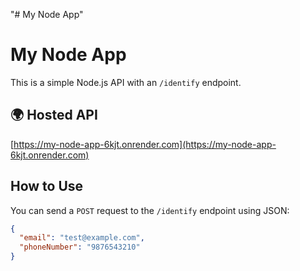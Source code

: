 "# My Node App" 
# My Node App

This is a simple Node.js API with an `/identify` endpoint.

## 🌍 Hosted API
[https://my-node-app-6kjt.onrender.com](https://my-node-app-6kjt.onrender.com)

## How to Use
You can send a `POST` request to the `/identify` endpoint using JSON:

```json
{
  "email": "test@example.com",
  "phoneNumber": "9876543210"
}
